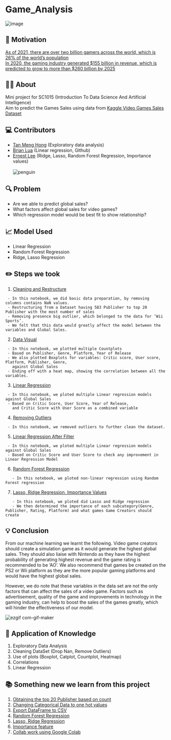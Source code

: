 # Game_Analysis
![image](https://user-images.githubusercontent.com/51332449/163271754-6e662d9b-5f96-4a57-8ec6-9a2b63716870.png)
## 💪 Motivation  
[As of 2021, there are over two billion gamers across the world, which is 26% of the world’s population <br />
In 2020, the gaming industry generated $155 billion in revenue, which is predicted to grow to more than $260 billion by 2025](https://www.investopedia.com/articles/investing/053115/how-video-game-industry-changing.asp ) 
## 🤷‍♂️ About
Mini project for SC1015 (Introduction To Data Science And Artificial Intelligence) <br />
Aim to predict the Games Sales using data from [Kaggle Video Games Sales Dataset](https://www.kaggle.com/datasets/sidtwr/videogames-sales-dataset?select=Video_Games_Sales_as_at_22_Dec_2016.csv)


## 💻 Contributors
- [Tan Meng Hong](https://github.com/MangoTMH) (Exploratory data analysis)
- [Brian Lua](https://github.com/Sealpillow) (Linear regression, Github)
- [Ernest Lee](https://github.com/dihcuierc) (Ridge, Lasso, Random Forest Regression, Importance values)  <br />                                       
![penguin](https://user-images.githubusercontent.com/51332449/163318284-c45377c4-3194-4cd6-b0bf-88ce4401f528.gif)


## 🔍 Problem
- Are we able to predict global sales?
- What factors affect global sales for video games?
- Which regression model would be best fit to show relationship?

## 📈 Model Used
- Linear Regression
- Random Forest Regression
- Ridge, Lasso Regression

## ✏️ Steps we took
1. [Cleaning and Restructure](https://github.com/Sealpillow/Game_Analysis/blob/main/NoteBooks/1.%20Cleaning%20and%20Restructure.ipynb) 
  ```
   - In this notebook, we did basic data preparation, by removing columns contains NaN values. 
   - Restructuring from a Dataset having 583 Publisher to top 20 Publisher with the most number of sales
   - Removing presence big outlier, which belonged to the data for ‘Wii Sports’.
   - We felt that this data would greatly affect the model between the variables and Global Sales.
  ```
2. [Data Visual](https://github.com/Sealpillow/Game_Analysis/blob/main/NoteBooks/2.%20Data%20Visual.ipynb)
  ```
   - In this notebook, we plotted multiple Countplots
   - Based on Publisher, Genre, Platform, Year of Release
   - We also plotted Boxplots for variables: Critic score, User score, Platform, Publisher, Genre,
     against Global Sales
   - Ending off with a heat map, showing the correlation between all the variables.
  ```
3. [Linear Regression](https://github.com/Sealpillow/Game_Analysis/blob/main/NoteBooks/3.%20Linear%20Regression.ipynb)
  ```
   - In this notebook, we ploted multiple Linear regression models against Global Sales 
   - Based on Critic Score, User Score, Year of Release, 
     and Critic Score with User Score as a combined variable
  ```
4. [Removing Outliers](https://github.com/Sealpillow/Game_Analysis/blob/main/NoteBooks/4.%20Removing%20Outliers.ipynb)
  ```
   - In this notebook, we removed outliers to further clean the dataset.
  ```
5. [Linear Regression After Filter](https://github.com/Sealpillow/Game_Analysis/blob/main/NoteBooks/5.%20Linear%20Regression%20After%20Filter.ipynb)
  ```
   - In this notebook, we ploted multiple Linear regression models against Global Sales 
   - Based on Critic Score and User Score to check any improvement in Linear Regression Model
  ```
6. [Random Forest Regression](https://github.com/Sealpillow/Game_Analysis/blob/main/NoteBooks/6.%20Random%20forest.ipynb)
```
   - In this notebook, we ploted non-linear regression using Random Forest regression
  ```
7. [Lasso, Ridge Regression, Importance Values](https://github.com/Sealpillow/Game_Analysis/blob/main/NoteBooks/7.%20Lasso%2C%20Ridge%2C%20Importance%20value.ipynb)
```
   - In this notebook, we ploted did Lasso and Ridge regression
   - We then determined the importance of each subcategory(Genre, Publisher, Rating, Platform) and what games Game Creators should create
   ```

## 💡 Conclusion
From our machine learning we learnt the following. Video game creators should create a simulation game as it would generate the highest global sales. They should also liaise with Nintendo as they have the highest probability of generating highest revenue and the game rating is recommended to be ‘AO’. We also recommend that games be created on the PS2 or Wii platform as they are the more popular gaming platforms and would have the highest global sales. 

However, we do note that these variables in the data set are not the only factors that can affect the sales of a video game. Factors such as advertisement, quality of the game and improvements in technology in the gaming industry, can help to boost the sales of the games greatly, which will hinder the effectiveness of our model.

![ezgif com-gif-maker](https://user-images.githubusercontent.com/51332449/163321790-eaedd7db-3bb6-457e-98da-496c29c0b3e7.gif)

## 📖 Application of Knowledge
1. Exploratory Data Analysis
2. Cleaning DataSet (Drop Nan, Remove Outliers)
3. Use of plots (Boxplot, Catplot, Countplot, Heatmap)
4. Correlations
5. Linear Regression

## 📚 Something new we learn from this project
1. [Obtaining the top 20 Publisher based on count](https://stackoverflow.com/questions/46623583/seaborn-countplot-order-categories-by-count)
2. [Changing Categorical Data to one hot values](https://www.youtube.com/watch?v=7EgN_71Xtdw)
3. [Export DataFrame to CSV](https://datatofish.com/export-dataframe-to-csv/)
4. [Random Forest Regression](https://towardsdatascience.com/random-forest-in-python-24d0893d51c0)
5. [Lasso, Ridge Regression](https://www.pluralsight.com/guides/linear-lasso-ridge-regression-scikit-learn)
6. [Importance feature](https://scikit-learn.org/stable/modules/generated/sklearn.linear_model.Ridge.html)
7. [Collab work using Google Colab](https://colab.research.google.com)
